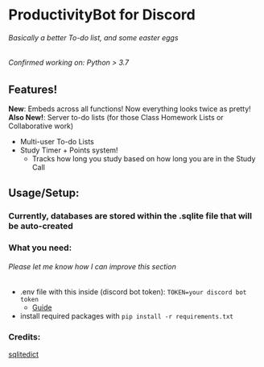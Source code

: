 # ProductivityBot for Discord
###### Basically a better To-do list, and some easter eggs
###### Confirmed working on: Python > 3.7





## Features!
**New**: Embeds across all functions! Now everything looks twice as pretty!  
**Also New!**: Server to-do lists (for those Class Homework Lists or Collaborative work)  
- Multi-user To-do Lists
- Study Timer + Points system!
  - Tracks how long you study based on how long you are in the Study Call


## Usage/Setup:

### Currently, databases are stored within the .sqlite file that will be auto-created

### What you need:
###### Please let me know how I can improve this section
- .env file with this inside (discord bot token):
```TOKEN=your discord bot token```
  - [Guide](https://www.writebots.com/discord-bot-token/)
- install required packages with ```pip install -r requirements.txt```

### Credits:
[sqlitedict](https://github.com/RaRe-Technologies/sqlitedict)




